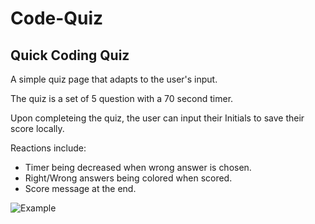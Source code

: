 # Code-Quiz

## Quick Coding Quiz
A simple quiz page that adapts to the user's input. 

The quiz is a set of 5 question with a 70 second timer.

Upon completeing the quiz, the user can input their Initials to save their score locally.

Reactions include:
* Timer being decreased when wrong answer is chosen.
* Right/Wrong answers being colored when scored.
* Score message at the end.

![Example](https://github.com/Code-Quiz/assets/css/images/quizexample.gif)
